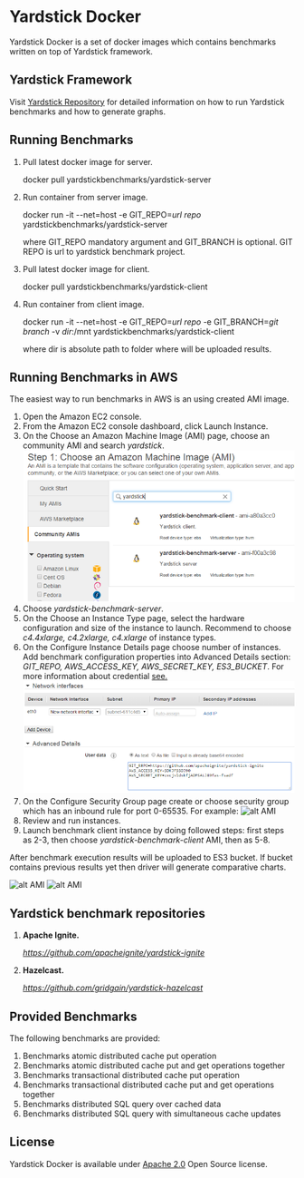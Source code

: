 # Yardstick Docker
Yardstick Docker is a set of docker images which contains benchmarks written on top of Yardstick framework.

## Yardstick Framework
Visit <a href="https://github.com/gridgain/yardstick" target="_blank">Yardstick Repository</a> for detailed information
on how to run Yardstick benchmarks and how to generate graphs.

## Running Benchmarks
1. Pull latest docker image for server.
    
    docker pull yardstickbenchmarks/yardstick-server

2. Run container from server image.

    docker run -it --net=host -e GIT_REPO=*url repo* yardstickbenchmarks/yardstick-server
    
    where GIT_REPO mandatory argument and GIT_BRANCH is optional. GIT REPO is url to yardstick benchmark project.

3. Pull latest docker image for client.

    docker pull yardstickbenchmarks/yardstick-client

4. Run container from client image.

    docker run -it --net=host -e GIT_REPO=*url repo* -e GIT_BRANCH=*git branch* -v *dir*:/mnt yardstickbenchmarks/yardstick-client
    
    where dir is absolute path to folder where will be uploaded results.

## Running Benchmarks in AWS
The easiest way to run benchmarks in AWS is an using created AMI image.

1. Open the Amazon EC2 console.
2. From the Amazon EC2 console dashboard, click Launch Instance.
3. On the Choose an Amazon Machine Image (AMI) page, choose an community AMI and search *yardstick*.
![alt AMI](https://raw.githubusercontent.com/yardstick-benchmarks/yardstick-docker/master/img/select-amis.png)
4. Choose *yardstick-benchmark-server*.
5. On the Choose an Instance Type page, select the hardware configuration and size of the instance to launch. Recommend to choose *c4.4xlarge, c4.2xlarge, c4.xlarge* of instance types.
6. On the Configure Instance Details page choose number of instances. Add benchmark configuration properties into Advanced Details section: *GIT_REPO, AWS_ACCESS_KEY, AWS_SECRET_KEY, ES3_BUCKET*. For more information about credential [see.](http://docs.aws.amazon.com/AWSSimpleQueueService/latest/SQSGettingStartedGuide/AWSCredentials.html)
![alt AMI](https://raw.githubusercontent.com/yardstick-benchmarks/yardstick-docker/master/img/bench-prop.png)
7. On the Configure Security Group page create or choose security group which has an inbound rule for port 0-65535. For example:
![alt AMI](https://raw.githubusercontent.com/yardstick-benchmarks/yardstick-docker/master/img/bench-rul.png)
8. Review and run instances.
9. Launch benchmark client instance by doing followed steps: first steps as 2-3, then choose *yardstick-benchmark-client* AMI, then as 5-8.

After benchmark execution results will be uploaded to ES3 bucket. If bucket contains previous results yet then driver will generate comparative charts.

![alt AMI](https://raw.githubusercontent.com/yardstick-benchmarks/yardstick-docker/master/img/bench-result.png)
![alt AMI](https://raw.githubusercontent.com/yardstick-benchmarks/yardstick-docker/master/img/bench-results.png)

## Yardstick benchmark repositories
1. **Apache Ignite.**

    *https://github.com/apacheignite/yardstick-ignite*
    
2. **Hazelcast.**

    *https://github.com/gridgain/yardstick-hazelcast*

## Provided Benchmarks
The following benchmarks are provided:

1. Benchmarks atomic distributed cache put operation
2. Benchmarks atomic distributed cache put and get operations together
3. Benchmarks transactional distributed cache put operation
4. Benchmarks transactional distributed cache put and get operations together
5. Benchmarks distributed SQL query over cached data
6. Benchmarks distributed SQL query with simultaneous cache updates

## License
Yardstick Docker is available under [Apache 2.0](http://www.apache.org/licenses/LICENSE-2.0.html) Open Source license.